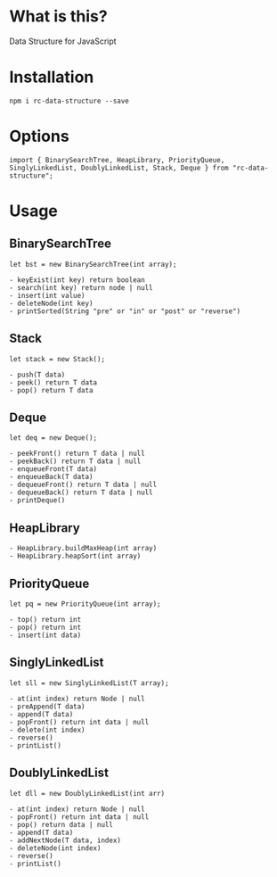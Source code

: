 # What is this?

Data Structure for JavaScript

# Installation

`npm i rc-data-structure --save`

# Options

```
import { BinarySearchTree, HeapLibrary, PriorityQueue, SinglyLinkedList, DoublyLinkedList, Stack, Deque } from "rc-data-structure";
```

# Usage 
## BinarySearchTree
```
let bst = new BinarySearchTree(int array);
```
    - keyExist(int key) return boolean
    - search(int key) return node | null
    - insert(int value)
    - deleteNode(int key)
    - printSorted(String "pre" or "in" or "post" or "reverse")

## Stack
```
let stack = new Stack();
```
    - push(T data)
    - peek() return T data
    - pop() return T data


## Deque
```
let deq = new Deque();
```
    - peekFront() return T data | null
    - peekBack() return T data | null
    - enqueueFront(T data)
    - enqueueBack(T data)
    - dequeueFront() return T data | null
    - dequeueBack() return T data | null
    - printDeque()


## HeapLibrary
    - HeapLibrary.buildMaxHeap(int array)
    - HeapLibrary.heapSort(int array)


## PriorityQueue
```
let pq = new PriorityQueue(int array);
```
    - top() return int
    - pop() return int
    - insert(int data)


## SinglyLinkedList
```
let sll = new SinglyLinkedList(T array);
```
    - at(int index) return Node | null
    - preAppend(T data)
    - append(T data)
    - popFront() return int data | null
    - delete(int index)
    - reverse()
    - printList()


## DoublyLinkedList
```
let dll = new DoublyLinkedList(int arr)
```
    - at(int index) return Node | null
    - popFront() return int data | null
    - pop() return data | null
    - append(T data)
    - addNextNode(T data, index)
    - deleteNode(int index)
    - reverse()
    - printList()
